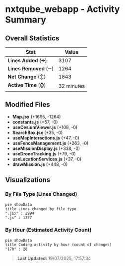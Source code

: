 # nxtqube_webapp - Activity Summary 

## Overall Statistics

| Stat                   | Value                                                             |
| ---------------------- | ----------------------------------------------------------------- |
| **Lines Added** (➕)   | 3107                                          |
| **Lines Removed** (➖) | 1264                                        |
| **Net Change** (↕)    | 1843                |
| **Active Time** (⌚)   | 32 minutes |


## Modified Files
- **Map.jsx** (+1695, -1264)
- **constants.js** (+57, -0)
- **useCesiumViewer.js** (+108, -0)
- **SearchBox.jsx** (+35, -0)
- **useMapInteractions.js** (+47, -0)
- **useFenceManagement.js** (+263, -0)
- **useMissionDisplay.js** (+338, -0)
- **useDroneTracking.js** (+79, -0)
- **useLocationServices.js** (+37, -0)
- **drawMission.js** (+448, -0)

## Visualizations

### By File Type (Lines Changed)

```mermaid
pie showData
title Lines changed by file type
".jsx" : 2994
".js" : 1377
```

### By Hour (Estimated Activity Count)

```mermaid
pie showData
title Coding activity by hour (count of changes)
"17h" : 28
```


> **Last Updated:** 19/07/2025, 17:57:34